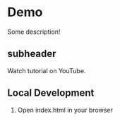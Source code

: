 # Demo

Some description!

## subheader

Watch tutorial on YouTube.

## Local Development 

1. Open index.html in your browser